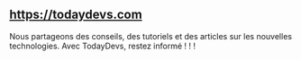 ## https://todaydevs.com
Nous partageons des conseils, des tutoriels et des articles sur les nouvelles technologies. Avec TodayDevs, restez informé ! ! !